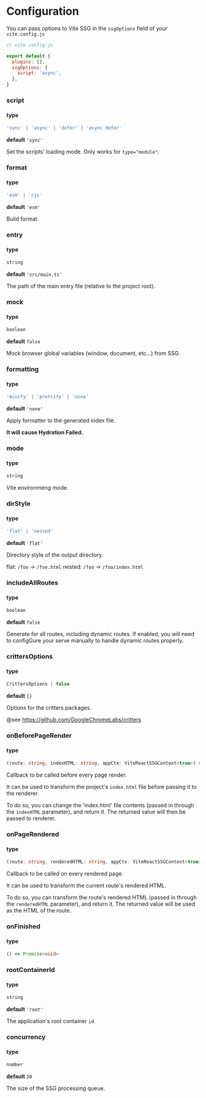 # Configuration

You can pass options to Vite SSG in the `ssgOptions` field of your `vite.config.js`

```js
// vite.config.js

export default {
  plugins: [],
  ssgOptions: {
    script: 'async',
  },
}
```

### script
#### type
```ts
'sync' | 'async' | 'defer' | 'async defer'
```
**default** `'sync'`

Set the scripts' loading mode. Only works for `type="module"`.

### format
#### type
```ts
'esm' | 'cjs'
```
**default** `'esm'`

Build format.

### entry
#### type
```ts
string
```
**default** `'src/main.ts'`

The path of the main entry file (relative to the project root).

### mock
#### type
```ts
boolean
```
**default** `false`

Mock browser global variables (window, document, etc...) from SSG.

### formatting
#### type
```ts
'minify' | 'prettify' | 'none'
```
**default** `'none'`

Apply formatter to the generated index file.

**It will cause Hydration Failed.**

### mode
#### type
```ts
string
```

Vite environmeng mode.

### dirStyle
#### type
```ts
'flat' | 'nested'
```
**default** `'flat'`

Directory style of the output directory.

flat: `/foo` -> `/foo.html`
nested: `/foo` -> `/foo/index.html`

### includeAllRoutes
#### type
```ts
boolean
```
**default** `false`

Generate for all routes, including dynamic routes.
If enabled, you will need to configGure your serve
manually to handle dynamic routes properly.

### crittersOptions
#### type
```ts
CrittersOptions | false
```
**default** `{}`

Options for the critters packages.

@see https://github.com/GoogleChromeLabs/critters

### onBeforePageRender
#### type
```ts
(route: string, indexHTML: string, appCtx: ViteReactSSGContext<true>) => Promise<string | null | undefined> | string | null | undefined
```

Callback to be called before every page render.

It can be used to transform the project's `index.html` file before passing it to the renderer.

To do so, you can change the 'index.html' file contents (passed in through the `indexHTML` parameter), and return it.
The returned value will then be passed to renderer.

### onPageRendered
#### type
```ts
(route: string, renderedHTML: string, appCtx: ViteReactSSGContext<true>) => Promise<string | null | undefined> | string | null | undefined
```

Callback to be called on every rendered page.

It can be used to transform the current route's rendered HTML.

To do so, you can transform the route's rendered HTML (passed in through the `renderedHTML` parameter), and return it.
The returned value will be used as the HTML of the route.

### onFinished
#### type
```ts
() => Promise<void>
```

### rootContainerId
#### type
```ts
string
```
**default** `'root'`

The application's root container `id`.

### concurrency
#### type
```ts
number
```
**default** `20`

The size of the SSG processing queue.
